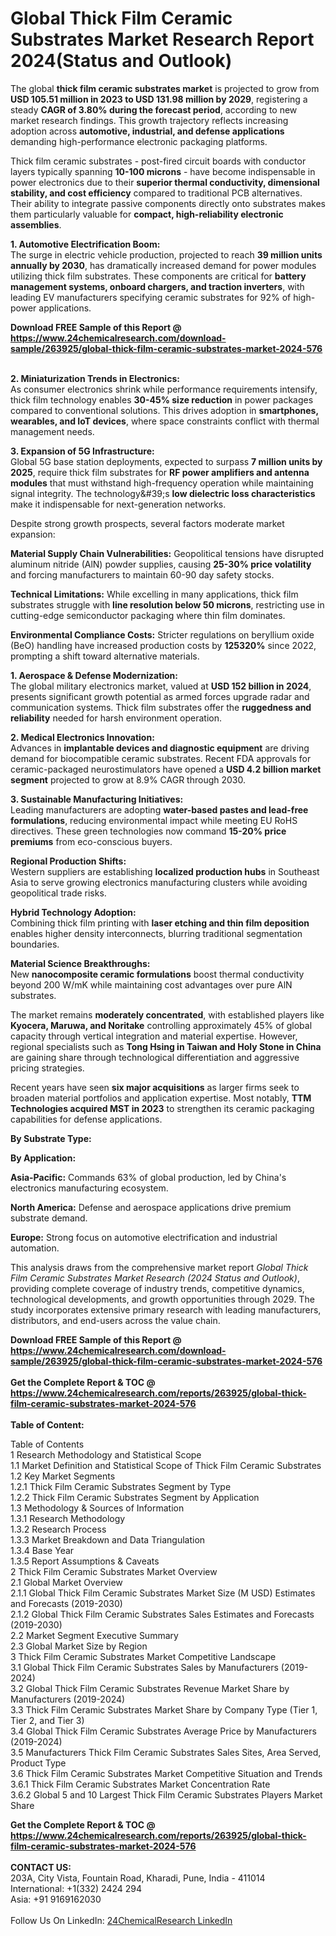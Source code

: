 <h1>Global Thick Film Ceramic Substrates Market Research Report 2024(Status and Outlook)</h1><p>The global <strong>thick film ceramic substrates market</strong> is projected to grow from <strong>USD 105.51 million in 2023 to USD 131.98 million by 2029</strong>, registering a steady <strong>CAGR of 3.80% during the forecast period</strong>, according to new market research findings. This growth trajectory reflects increasing adoption across <strong>automotive, industrial, and defense applications</strong> demanding high-performance electronic packaging platforms.</p><p>Thick film ceramic substrates - post-fired circuit boards with conductor layers typically spanning <strong>10-100 microns</strong> - have become indispensable in power electronics due to their <strong>superior thermal conductivity, dimensional stability, and cost efficiency</strong> compared to traditional PCB alternatives. Their ability to integrate passive components directly onto substrates makes them particularly valuable for <strong>compact, high-reliability electronic assemblies</strong>.</p><p><strong>1. Automotive Electrification Boom:</strong><br>
The surge in electric vehicle production, projected to reach <strong>39 million units annually by 2030</strong>, has dramatically increased demand for power modules utilizing thick film substrates. These components are critical for <strong>battery management systems, onboard chargers, and traction inverters</strong>, with leading EV manufacturers specifying ceramic substrates for 92% of high-power applications.</p><div><b>Download FREE Sample of this Report @ 
            <a href="https://www.24chemicalresearch.com/download-sample/263925/global-thick-film-ceramic-substrates-market-2024-576">
            https://www.24chemicalresearch.com/download-sample/263925/global-thick-film-ceramic-substrates-market-2024-576</a></b></div><br><p><strong>2. Miniaturization Trends in Electronics:</strong><br>
As consumer electronics shrink while performance requirements intensify, thick film technology enables <strong>30-45% size reduction</strong> in power packages compared to conventional solutions. This drives adoption in <strong>smartphones, wearables, and IoT devices</strong>, where space constraints conflict with thermal management needs.</p><p><strong>3. Expansion of 5G Infrastructure:</strong><br>
Global 5G base station deployments, expected to surpass <strong>7 million units by 2025</strong>, require thick film substrates for <strong>RF power amplifiers and antenna modules</strong> that must withstand high-frequency operation while maintaining signal integrity. The technology&amp;#39;s <strong>low dielectric loss characteristics</strong> make it indispensable for next-generation networks.</p><p>Despite strong growth prospects, several factors moderate market expansion:</p><p><strong>Material Supply Chain Vulnerabilities:</strong> Geopolitical tensions have disrupted aluminum nitride (AlN) powder supplies, causing <strong>25-30% price volatility</strong> and forcing manufacturers to maintain 60-90 day safety stocks.</p><p><strong>Technical Limitations:</strong> While excelling in many applications, thick film substrates struggle with <strong>line resolution below 50 microns</strong>, restricting use in cutting-edge semiconductor packaging where thin film dominates.</p><p><strong>Environmental Compliance Costs:</strong> Stricter regulations on beryllium oxide (BeO) handling have increased production costs by <strong>125320%</strong> since 2022, prompting a shift toward alternative materials.</p><p><strong>1. Aerospace &amp; Defense Modernization:</strong><br>
The global military electronics market, valued at <strong>USD 152 billion in 2024</strong>, presents significant growth potential as armed forces upgrade radar and communication systems. Thick film substrates offer the <strong>ruggedness and reliability</strong> needed for harsh environment operation.</p><p><strong>2. Medical Electronics Innovation:</strong><br>
Advances in <strong>implantable devices and diagnostic equipment</strong> are driving demand for biocompatible ceramic substrates. Recent FDA approvals for ceramic-packaged neurostimulators have opened a <strong>USD 4.2 billion market segment</strong> projected to grow at 8.9% CAGR through 2030.</p><p><strong>3. Sustainable Manufacturing Initiatives:</strong><br>
Leading manufacturers are adopting <strong>water-based pastes and lead-free formulations</strong>, reducing environmental impact while meeting EU RoHS directives. These green technologies now command <strong>15-20% price premiums</strong> from eco-conscious buyers.</p><p><strong>Regional Production Shifts:</strong><br>
	Western suppliers are establishing <strong>localized production hubs</strong> in Southeast Asia to serve growing electronics manufacturing clusters while avoiding geopolitical trade risks.</p><p><strong>Hybrid Technology Adoption:</strong><br>
	Combining thick film printing with <strong>laser etching and thin film deposition</strong> enables higher density interconnects, blurring traditional segmentation boundaries.</p><p><strong>Material Science Breakthroughs:</strong><br>
	New <strong>nanocomposite ceramic formulations</strong> boost thermal conductivity beyond 200 W/mK while maintaining cost advantages over pure AlN substrates.</p><p>The market remains <strong>moderately concentrated</strong>, with established players like <strong>Kyocera, Maruwa, and Noritake</strong> controlling approximately 45% of global capacity through vertical integration and material expertise. However, regional specialists such as <strong>Tong Hsing in Taiwan and Holy Stone in China</strong> are gaining share through technological differentiation and aggressive pricing strategies.</p><p>Recent years have seen <strong>six major acquisitions</strong> as larger firms seek to broaden material portfolios and application expertise. Most notably, <strong>TTM Technologies acquired MST in 2023</strong> to strengthen its ceramic packaging capabilities for defense applications.</p><p><strong>By Substrate Type:</strong></p><p><strong>By Application:</strong></p><p><strong>Asia-Pacific:</strong> Commands 63% of global production, led by China's electronics manufacturing ecosystem.</p><p><strong>North America:</strong> Defense and aerospace applications drive premium substrate demand.</p><p><strong>Europe:</strong> Strong focus on automotive electrification and industrial automation.</p><p>This analysis draws from the comprehensive market report <em>Global Thick Film Ceramic Substrates Market Research (2024 Status and Outlook)</em>, providing complete coverage of industry trends, competitive dynamics, technological developments, and growth opportunities through 2029. The study incorporates extensive primary research with leading manufacturers, distributors, and end-users across the value chain.</p><div><b>Download FREE Sample of this Report @ 
            <a href="https://www.24chemicalresearch.com/download-sample/263925/global-thick-film-ceramic-substrates-market-2024-576">
            https://www.24chemicalresearch.com/download-sample/263925/global-thick-film-ceramic-substrates-market-2024-576</a></b></div><br><div><b>Get the Complete Report & TOC @ 
            <a href="https://www.24chemicalresearch.com/reports/263925/global-thick-film-ceramic-substrates-market-2024-576">
            https://www.24chemicalresearch.com/reports/263925/global-thick-film-ceramic-substrates-market-2024-576</a></b></div><br>
            <b>Table of Content:</b><p>Table of Contents<br />
1 Research Methodology and Statistical Scope<br />
1.1 Market Definition and Statistical Scope of Thick Film Ceramic Substrates<br />
1.2 Key Market Segments<br />
1.2.1 Thick Film Ceramic Substrates Segment by Type<br />
1.2.2 Thick Film Ceramic Substrates Segment by Application<br />
1.3 Methodology & Sources of Information<br />
1.3.1 Research Methodology<br />
1.3.2 Research Process<br />
1.3.3 Market Breakdown and Data Triangulation<br />
1.3.4 Base Year<br />
1.3.5 Report Assumptions & Caveats<br />
2 Thick Film Ceramic Substrates Market Overview<br />
2.1 Global Market Overview<br />
2.1.1 Global Thick Film Ceramic Substrates Market Size (M USD) Estimates and Forecasts (2019-2030)<br />
2.1.2 Global Thick Film Ceramic Substrates Sales Estimates and Forecasts (2019-2030)<br />
2.2 Market Segment Executive Summary<br />
2.3 Global Market Size by Region<br />
3 Thick Film Ceramic Substrates Market Competitive Landscape<br />
3.1 Global Thick Film Ceramic Substrates Sales by Manufacturers (2019-2024)<br />
3.2 Global Thick Film Ceramic Substrates Revenue Market Share by Manufacturers (2019-2024)<br />
3.3 Thick Film Ceramic Substrates Market Share by Company Type (Tier 1, Tier 2, and Tier 3)<br />
3.4 Global Thick Film Ceramic Substrates Average Price by Manufacturers (2019-2024)<br />
3.5 Manufacturers Thick Film Ceramic Substrates Sales Sites, Area Served, Product Type<br />
3.6 Thick Film Ceramic Substrates Market Competitive Situation and Trends<br />
3.6.1 Thick Film Ceramic Substrates Market Concentration Rate<br />
3.6.2 Global 5 and 10 Largest Thick Film Ceramic Substrates Players Market Share </p><div><b>Get the Complete Report & TOC @ 
            <a href="https://www.24chemicalresearch.com/reports/263925/global-thick-film-ceramic-substrates-market-2024-576">
            https://www.24chemicalresearch.com/reports/263925/global-thick-film-ceramic-substrates-market-2024-576</a></b></div><br><b>CONTACT US:</b><br>
            203A, City Vista, Fountain Road, Kharadi, Pune, India - 411014<br>
            International: +1(332) 2424 294<br>
            Asia: +91 9169162030 <br><br>
            Follow Us On LinkedIn: <a href="https://www.linkedin.com/company/24chemicalresearch/">24ChemicalResearch LinkedIn</a>